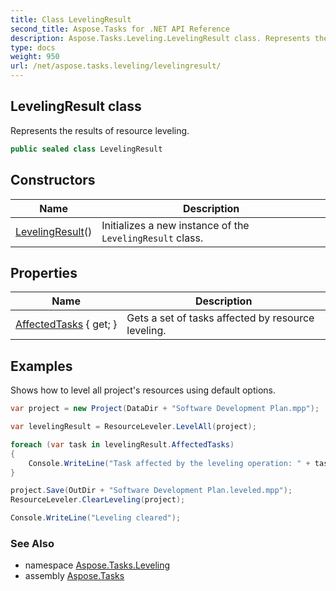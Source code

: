 ```yaml
---
title: Class LevelingResult
second_title: Aspose.Tasks for .NET API Reference
description: Aspose.Tasks.Leveling.LevelingResult class. Represents the results of resource leveling
type: docs
weight: 950
url: /net/aspose.tasks.leveling/levelingresult/
---
```

## LevelingResult class

Represents the results of resource leveling.

```csharp
public sealed class LevelingResult
```

## Constructors

| Name | Description |
| --- | --- |
| [LevelingResult](levelingresult/)() | Initializes a new instance of the `LevelingResult` class. |

## Properties

| Name | Description |
| --- | --- |
| [AffectedTasks](../../aspose.tasks.leveling/levelingresult/affectedtasks/) { get; } | Gets a set of tasks affected by resource leveling. |

## Examples

Shows how to level all project's resources using default options.

```csharp
var project = new Project(DataDir + "Software Development Plan.mpp");

var levelingResult = ResourceLeveler.LevelAll(project);

foreach (var task in levelingResult.AffectedTasks)
{
    Console.WriteLine("Task affected by the leveling operation: " + task.Name);
}

project.Save(OutDir + "Software Development Plan.leveled.mpp");
ResourceLeveler.ClearLeveling(project);

Console.WriteLine("Leveling cleared");
```

### See Also

* namespace [Aspose.Tasks.Leveling](../../aspose.tasks.leveling/)
* assembly [Aspose.Tasks](../../)


